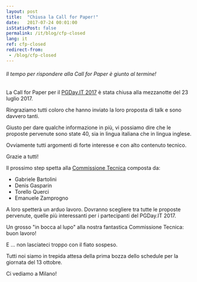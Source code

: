 ```yaml
---
layout: post
title:  "Chiusa la Call for Paper!"
date:   2017-07-24 00:01:00
isStaticPost: false
permalink: /it/blog/cfp-closed
lang: it
ref: cfp-closed
redirect-from:
 - /blog/cfp-closed
---
```


<h6>Il tempo per rispondere alla Call for Paper è giunto al termine!</h6>


La Call for Paper per il [PGDay.IT 2017](http://2017.pgday.it/it/) è stata chiusa alla 
mezzanotte del 23 luglio 2017.

Ringraziamo tutti coloro che hanno inviato la loro proposta di talk e sono davvero 
tanti. 

Giusto per dare qualche informazione in più, vi possiamo dire che le proposte pervenute sono state 40, sia in 
lingua italiana che in lingua inglese.

Ovviamente tutti argomenti di forte interesse e con alto contenuto tecnico.

Grazie a tutti!

Il prossimo step spetta alla [Commissione Tecnica](http://2017.pgday.it/it/team/) composta da:

* Gabriele Bartolini
* Denis Gasparin
* Torello Querci
* Emanuele Zamprogno

A loro spetterà un arduo lavoro. Dovranno scegliere tra tutte le proposte pervenute, quelle più 
interessanti per i partecipanti del PGDay.IT 2017.

Un grosso "in bocca al lupo" alla nostra fantastica Commissione Tecnica: buon lavoro!

E ... non lasciateci troppo con il fiato sospeso. 

Tutti noi siamo in trepida attesa della prima bozza dello schedule per la giornata del 13 ottobre.

Ci vediamo a Milano!
